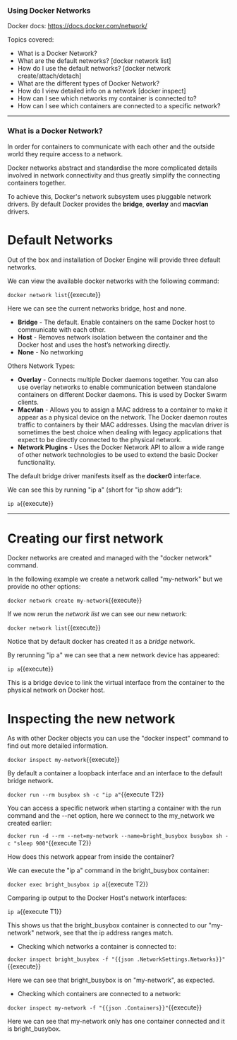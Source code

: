 ### Using Docker Networks

Docker docs: https://docs.docker.com/network/

Topics covered:
- What is a Docker Network?
- What are the default networks? [docker network list]
- How do I use the default networks? [docker network create/attach/detach]
- What are the different types of Docker Network?
- How do I view detailed info on a network [docker inspect]
- How can I see which networks my container is connected to?
- How can I see which containers are connected to a specific network?

-----

### What is a Docker Network?
In order for containers to communicate with each other and the outside world they require access to a network.

Docker networks abstract and standardise the more complicated details involved in network connectivity and thus greatly simplify the connecting containers together.

To achieve this, Docker's network subsystem uses pluggable network drivers. By default Docker provides the **bridge**, **overlay** and **macvlan** drivers.

# Default Networks
Out of the box and installation of Docker Engine will provide three default networks.

We can view the available docker networks with the following command:

`docker network list`{{execute}}

Here we can see the current networks bridge, host and none.

* **Bridge** - The default. Enable containers on the same Docker host to communicate with each other.
* **Host** -  Removes network isolation between the container and the Docker host and uses the host’s networking directly.
* **None** - No networking

Others Network Types:

* **Overlay** - Connects multiple Docker daemons together. You can also use overlay networks to enable communication between standalone containers on different Docker daemons. This is used by Docker Swarm clients.
* **Macvlan** - Allows you to assign a MAC address to a container to make it appear as a physical device on the network. The Docker daemon routes traffic to containers by their MAC addresses. Using the macvlan driver is sometimes the best choice when dealing with legacy applications that expect to be directly connected to the physical network. 
* **Network Plugins** - Uses the Docker Network API to allow a wide range of other network technologies to be used to extend the basic Docker functionality.

The default bridge driver manifests itself as the **docker0** interface.

We can see this by running "ip a" (short for "ip show addr"):

`ip a`{{execute}}

-----

# Creating our first network

Docker networks are created and managed with the "docker network" command.

In the following example we create a network called "my-network" but we provide no other options:

`docker network create my-network`{{execute}}

If we now rerun the _network list_ we can see our new network:

`docker network list`{{execute}}

Notice that by default docker has created it as a _bridge_ network.

By rerunning "ip a" we can see that a new network device has appeared:

`ip a`{{execute}}

This is a bridge device to link the virtual interface from the container to the physical network on Docker host.

# Inspecting the new network

As with other Docker objects you can use the "docker inspect" command to find out more detailed information.

`docker inspect my-network`{{execute}}

By default a container a loopback interface and an interface to the default bridge network.

`docker run --rm busybox sh -c "ip a"`{{execute T2}}

You can access a specific network when starting a container with the run command and the --net option, here we connect to the my_network we created earlier:

`docker run -d --rm --net=my-network --name=bright_busybox busybox sh -c "sleep 900"`{{execute T2}}

How does this network appear from inside the container? 

We can execute the "ip a" command in the bright_busybox container:

`docker exec bright_busybox ip a`{{execute T2}}

Comparing ip output to the Docker Host's network interfaces:

`ip a`{{execute T1}}

This shows us that the bright_busybox container is connected to our "my-network" network, see that the ip address ranges match.

- Checking which networks a container is connected to:

`docker inspect bright_busybox -f "{{json .NetworkSettings.Networks}}"`{{execute}}

Here we can see that bright_busybox is on "my-network", as expected.

- Checking which containers are connected to a network:

`docker inspect my-network -f "{{json .Containers}}"`{{execute}}

Here we can see that my-network only has one container connected and it is bright_busybox.
